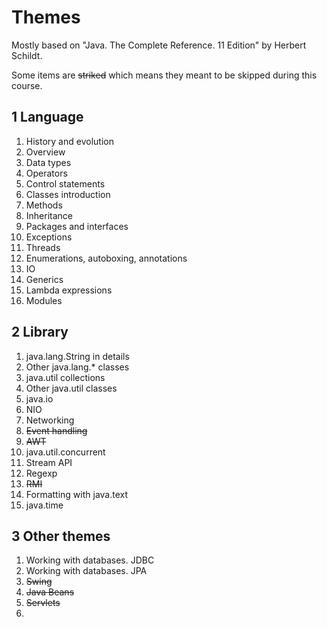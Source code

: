 # Themes

Mostly based on "Java. The Complete Reference. 11 Edition" by Herbert Schildt.

Some items are ~~striked~~ which means they meant to be skipped during this course.

## 1 Language

1. History and evolution
1. Overview
1. Data types
1. Operators
1. Control statements
1. Classes introduction
1. Methods
1. Inheritance
1. Packages and interfaces
1. Exceptions
1. Threads
1. Enumerations, autoboxing, annotations
1. IO
1. Generics
1. Lambda expressions
1. Modules

## 2 Library

1. java.lang.String in details
1. Other java.lang.* classes
1. java.util collections
1. Other java.util classes
1. java.io
1. NIO
1. Networking
1. ~~Event handling~~
1. ~~AWT~~
1. java.util.concurrent
1. Stream API
1. Regexp
1. ~~RMI~~
1. Formatting with java.text
1. java.time

## 3 Other themes

1. Working with databases. JDBC
1. Working with databases. JPA
1. ~~Swing~~
1. ~~Java Beans~~
1. ~~Servlets~~
1.
